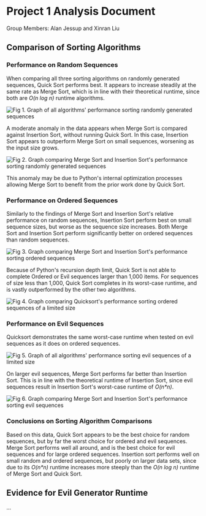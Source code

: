 # Project 1 Analysis Document

Group Members: Alan Jessup and Xinran Liu

## Comparison of Sorting Algorithms

### Performance on Random Sequences

When comparing all three sorting algorithms on randomly generated sequences, Quick Sort performs best. It appears to increase steadily at the same rate as Merge Sort, which is in line with their theoretical runtime, since both are _O(n log n)_ runtime algorithms.

![Fig 1. Graph of all algorithms' performance sorting randomly generated sequences](https://github.com/alanrjes/cs382-project1/graphs/fig1.png)

A moderate anomaly in the data appears when Merge Sort is compared against Insertion Sort, without running Quick Sort. In this case, Insertion Sort appears to outperform Merge Sort on small sequences, worsening as the input size grows.

![Fig 2. Graph comparing Merge Sort and Insertion Sort's performance sorting randomly generated sequences](https://github.com/alanrjes/cs382-project1/graphs/fig2.png)

This anomaly may be due to Python's internal optimization processes allowing Merge Sort to benefit from the prior work done by Quick Sort.

### Performance on Ordered Sequences

Similarly to the findings of Merge Sort and Insertion Sort's relative performance on random sequences, Insertion Sort perform best on small sequence sizes, but worse as the sequence size increases. Both Merge Sort and Insertion Sort perform significantly better on ordered sequences than random sequences.

![Fig 3. Graph comparing Merge Sort and Insertion Sort's performance sorting ordered sequences](https://github.com/alanrjes/cs382-project1/graphs/fig3.png)

Because of Python's recursion depth limit, Quick Sort is not able to complete Ordered or Evil sequences larger than 1,000 items. For sequences of size less than 1,000, Quick Sort completes in its worst-case runtime, and is vastly outperformed by the other two algorithms.

![Fig 4. Graph comparing Quicksort's performance sorting ordered sequences of a limited size](https://github.com/alanrjes/cs382-project1/graphs/fig4.png)

### Performance on Evil Sequences

Quicksort demonstrates the same worst-case runtime when tested on evil sequences as it does on ordered sequences.

![Fig 5. Graph of all algorithms' performance sorting evil sequences of a limited size](https://github.com/alanrjes/cs382-project1/graphs/fig5.png)

On larger evil sequences, Merge Sort performs far better than Insertion Sort. This is in line with the theoretical runtime of Insertion Sort, since evil sequences result in Insertion Sort's worst-case runtime of _O(n\*n)_.

![Fig 6. Graph comparing Merge Sort and Insertion Sort's performance sorting evil sequences](https://github.com/alanrjes/cs382-project1/graphs/fig6.png)

### Conclusions on Sorting Algorithm Comparisons

Based on this data, Quick Sort appears to be the best choice for random sequences, but by far the worst choice for ordered and evil sequences. Merge Sort performs well all around, and is the best choice for evil sequences and for large ordered sequences. Insertion sort performs well on small random and ordered sequences, but poorly on larger data sets, since due to its _O(n\*n)_ runtime increases more steeply than the _O(n log n)_ runtime of Merge Sort and Quick Sort.

## Evidence for Evil Generator Runtime

...
